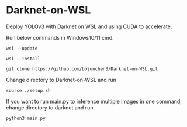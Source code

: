 # Darknet-on-WSL
Deploy YOLOv3 with Darknet on WSL and using CUDA to accelerate.

Run below commands in Windows10/11 cmd.
```
wsl --update
```
```
wsl --install
```
```
git clone https://github.com/bojunchen3/Darknet-on-WSL.git
```
Change directory to Darknet-on-WSL and run
```
source ./setup.sh
```
If you want to run main.py to inference multiple images in one command,
change directory to darknet and run
```
python3 main.py
```
